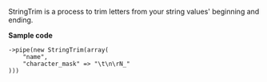 StringTrim is a process to trim letters from your string values' beginning and ending.

__Sample code__

```
->pipe(new StringTrim(array(
    "name",
    "character_mask" => "\t\n\rN_"
)))
```
